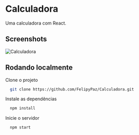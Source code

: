 
# Calculadora

Uma calculadora com React.

## Screenshots

 ![Calculadora](https://user-images.githubusercontent.com/87793140/176040281-4b523e5e-b6a7-4231-a48e-1a4a01d962a4.png)
## Rodando localmente

Clone o projeto

```bash
  git clone https://github.com/FelipyPaz/Calculadora.git
```

Instale as dependências

```bash
  npm install
```

Inicie o servidor

```bash
  npm start
```

